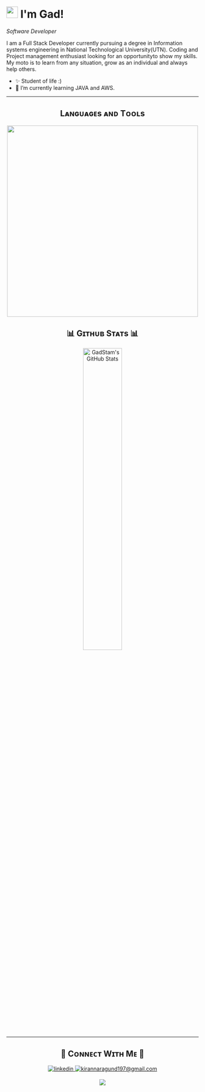 <!--Banner-->


<!--Night Owl image-->


<!--Header Name-->
# <img src="https://emojis.slackmojis.com/emojis/images/1531849430/4246/blob-sunglasses.gif?1531849430" width="30"/> I'm Gad! 
*Software Developer*
<br /> 

<!--Start Intro-->               
<p align="left">I am a Full Stack Developer currently pursuing a degree in Information systems engineering in National Technological University(UTN). Coding and Project management enthusiast looking for an opportunityto show my skills. My moto is to learn from any situation, grow as an individual and always help others.</p>

- ✨ Student of life :)
- 🌱 I’m currently learning JAVA and AWS.
  
<!--End Intro-->
---


<!--Languages and Tools Section-->       
<h2 align="center">Lᴀɴɢᴜᴀɢᴇs ᴀɴᴅ Tᴏᴏʟs</h2> 
<p align="center">
<img width="500px"  src="https://skillicons.dev/icons?i=java,js,html,css,react,nodejs,postgres,git,vscode,docker,postman,go,next,c#&perline=10"  />
</p>



<!--Github stats Table--> 
<h2 align="center">📊 Gɪᴛʜᴜʙ Sᴛᴀᴛs 📊</h2>

  <p align="center">
  <img width="45%" src="https://github-readme-stats.vercel.app/api/top-langs/?username=GadStam&theme=github_dark&show_icons=true&hide_border=false&layout=compact" alt="GadStam's GitHub Stats" />
  </p>
<br />



---
<!--ENDS_HERE_QUOTE_CARD-->


<!--Contact Section--> 

<h2 align="center">🤝 Cᴏɴɴᴇᴄᴛ Wɪᴛʜ Mᴇ 🤝 </h2>
<div align="center">
 <a href="https://www.linkedin.com/in/gad-stamati-9007b0234/" target="_blank">
<img src=https://img.shields.io/badge/linkedin-%231E77B5.svg?&style=for-the-badge&logo=linkedin&logoColor=white alt=linkedin style="margin-bottom: 5px;" />
</a>
  
<a href="mailto:gadstam71@gmail.com" target="_blank">
<img src="https://img.shields.io/badge/Gmail-D14836?style=for-the-badge&logo=gmail&logoColor=white" alt=kirannaragund197@gmail.com mail style="margin-bottom: 5px;" />
</a>
</div>

<!--Footer--> 
<p align="center">
  <img src="https://capsule-render.vercel.app/api?type=waving&color=gradient&height=65&section=footer"/>
</p>
